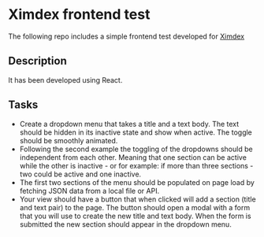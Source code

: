 # Ximdex frontend test

The following repo includes a simple frontend test developed for [Ximdex](https://www.ximdex.com/es/)

## Description

It has been developed using React.

## Tasks

* Create a dropdown menu that takes a title and a text body. The text should be hidden in its inactive state and show when active. The toggle should be smoothly animated.
* Following the second example the toggling of the dropdowns should be independent from each other. Meaning that one section can be active while the other is inactive - or for example: if more than three sections - two could be active and one inactive.
* The first two sections of the menu should be populated on page load by fetching JSON data from a local file or API.
* Your view should have a button that when clicked will add a section (title and text pair) to the page. The button should open a modal with a form that you will use to create the new title and text body. When the form is submitted the new section should appear in the dropdown menu.